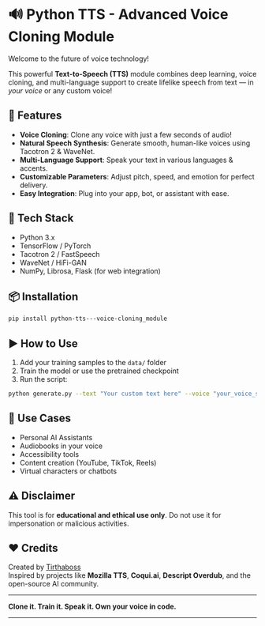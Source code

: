 # 🔊 Python TTS - Advanced Voice Cloning Module

Welcome to the future of voice technology!

This powerful **Text-to-Speech (TTS)** module combines deep learning, voice cloning, and multi-language support to create lifelike speech from text — in *your voice* or any custom voice!

## 🚀 Features

- **Voice Cloning**: Clone any voice with just a few seconds of audio!
- **Natural Speech Synthesis**: Generate smooth, human-like voices using Tacotron 2 & WaveNet.
- **Multi-Language Support**: Speak your text in various languages & accents.
- **Customizable Parameters**: Adjust pitch, speed, and emotion for perfect delivery.
- **Easy Integration**: Plug into your app, bot, or assistant with ease.

## 🧠 Tech Stack

- Python 3.x  
- TensorFlow / PyTorch  
- Tacotron 2 / FastSpeech  
- WaveNet / HiFi-GAN  
- NumPy, Librosa, Flask (for web integration)

## 📦 Installation

```bash
pip install python-tts---voice-cloning_module
```

## ▶️ How to Use

1. Add your training samples to the `data/` folder  
2. Train the model or use the pretrained checkpoint  
3. Run the script:
```bash
python generate.py --text "Your custom text here" --voice "your_voice_sample.wav"
```

## 🎯 Use Cases

- Personal AI Assistants  
- Audiobooks in your voice  
- Accessibility tools  
- Content creation (YouTube, TikTok, Reels)  
- Virtual characters or chatbots  

## ⚠️ Disclaimer

This tool is for **educational and ethical use only**. Do not use it for impersonation or malicious activities.

## ❤️ Credits

Created by [Tirthaboss](https://github.com/Tirthaboss)  
Inspired by projects like **Mozilla TTS**, **Coqui.ai**, **Descript Overdub**, and the open-source AI community.

---

**Clone it. Train it. Speak it. Own your voice in code.**


---

